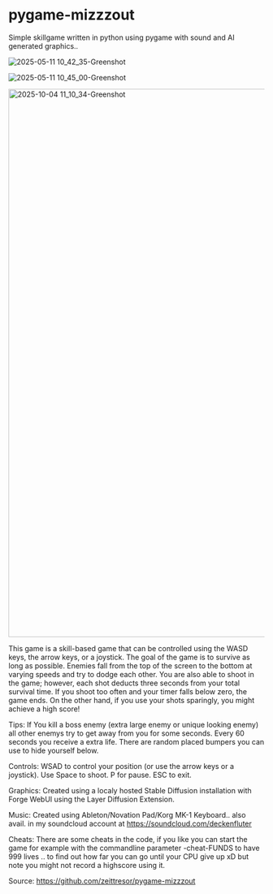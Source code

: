 # pygame-mizzzout
Simple skillgame written in python using pygame with sound and AI generated graphics..

![2025-05-11 10_42_35-Greenshot](https://github.com/user-attachments/assets/db8b362d-a25f-466f-8bf9-e145c84f292a)

![2025-05-11 10_45_00-Greenshot](https://github.com/user-attachments/assets/ed0c6904-888b-4119-a59a-2151dbdfcb31)

<img width="2560" height="1080" alt="2025-10-04 11_10_34-Greenshot" src="https://github.com/user-attachments/assets/1009dc07-6ee5-4d93-851d-3ae70bf2f243" />

This game is a skill-based game that can be controlled using the WASD keys, the arrow keys, or a joystick. The goal of the game is to survive as long as possible. Enemies fall from the top of the screen to the bottom at varying speeds and try to dodge each other. You are also able to shoot in the game; however, each shot deducts three seconds from your total survival time. If you shoot too often and your timer falls below zero, the game ends. On the other hand, if you use your shots sparingly, you might achieve a high score!

Tips:
If You kill a boss enemy (extra large enemy or unique looking enemy) all other enemys try to get away from you for some seconds. Every 60 seconds you receive a extra life. There are random placed bumpers you can use to hide yourself below.

Controls:
WSAD to control your position (or use the arrow keys or a joystick). Use Space to shoot. P for pause. ESC to exit.

Graphics:
Created using a localy hosted Stable Diffusion installation with Forge WebUI using the Layer Diffusion Extension.

Music:
Created using Ableton/Novation Pad/Korg MK-1 Keyboard.. also avail. in my soundcloud account at https://soundcloud.com/deckenfluter

Cheats:
There are some cheats in the code, if you like you can start the game for example with the commandline parameter -cheat-FUNDS to have 999 lives .. to find out how far you can go until your CPU give up xD but note you might not record a highscore using it.

Source:
https://github.com/zeittresor/pygame-mizzzout
